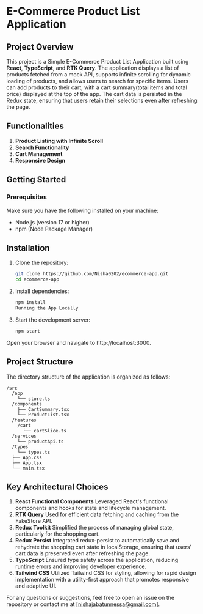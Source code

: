 # E-Commerce Product List Application

## Project Overview
This project is a Simple E-Commerce Product List Application built using **React**, **TypeScript**, and **RTK Query**. The application displays a list of products fetched from a mock API, supports infinite scrolling for dynamic loading of products, and allows users to search for specific items. Users can add products to their cart, with a cart summary(total items and total price) displayed at the top of the app. The cart data is persisted in the Redux state, ensuring that users retain their selections even after refreshing the page.

## Functionalities 
1. **Product Listing with Infinite Scroll**
2. **Search Functionality**
3. **Cart Management**
4. **Responsive Design**
 

## Getting Started

### Prerequisites
Make sure you have the following installed on your machine:
- Node.js (version 17 or higher)
- npm (Node Package Manager)

## Installation

1. Clone the repository:
   ```bash
   git clone https://github.com/Nisha0202/ecommerce-app.git
   cd ecommerce-app
   ```

2. Install dependencies:
   ```bash
   npm install
   Running the App Locally
   ```


3. Start the development server:
   ```bash
   npm start
   ```

Open your browser and navigate to http://localhost:3000.

## Project Structure

The directory structure of the application is organized as follows:
```
/src
  /app
    └── store.ts
  /components
    ├── CartSummary.tsx
    └── ProductList.tsx
  /features
    /cart
      └── cartSlice.ts
  /services
    └── productApi.ts
  /types
    └── types.ts
  ├── App.css
  ├── App.tsx
  └── main.tsx
```

## Key Architectural Choices

1. **React Functional Components**
Leveraged React's functional components and hooks for state and lifecycle management.
2. **RTK Query**
Used for efficient data fetching and caching from the FakeStore API.
3. **Redux Toolkit**
Simplified the process of managing global state, particularly for the shopping cart.
4. **Redux Persist**
Integrated redux-persist to automatically save and rehydrate the shopping cart state in localStorage, ensuring that users' cart data is preserved even after refreshing the page.
5. **TypeScript**
Ensured type safety across the application, reducing runtime errors and improving developer experience.
6. **Tailwind CSS**
Utilized Tailwind CSS for styling, allowing for rapid design implementation with a utility-first approach that promotes responsive and adaptive UI.



For any questions or suggestions, feel free to open an issue on the repository or contact me at [nishajabatunnessa@gmail.com].